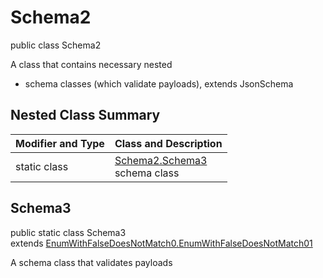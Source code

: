 # Schema2
public class Schema2

A class that contains necessary nested
- schema classes (which validate payloads), extends JsonSchema

## Nested Class Summary
| Modifier and Type | Class and Description |
| ----------------- | ---------------------- |
| static class | [Schema2.Schema3](#schema3)<br> schema class |

## Schema3
public static class Schema3<br>
extends [EnumWithFalseDoesNotMatch0.EnumWithFalseDoesNotMatch01](../../../../../../components/schemas/EnumWithFalseDoesNotMatch0.md#enumwithfalsedoesnotmatch01)

A schema class that validates payloads
